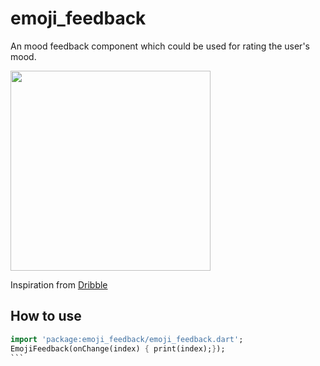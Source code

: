 # emoji_feedback

An mood feedback component which could be used for rating the user's mood.

<p>
<img src="https://github.com/fedeoo/emoji_feedback/blob/master/screenshots/emoji_feedback.gif?raw=true&v1" width="320" />
</p>

Inspiration from [Dribble](https://dribbble.com/shots/2790473-Feedback) 

## How to use


````dart
import 'package:emoji_feedback/emoji_feedback.dart';
EmojiFeedback(onChange(index) { print(index);});
```


